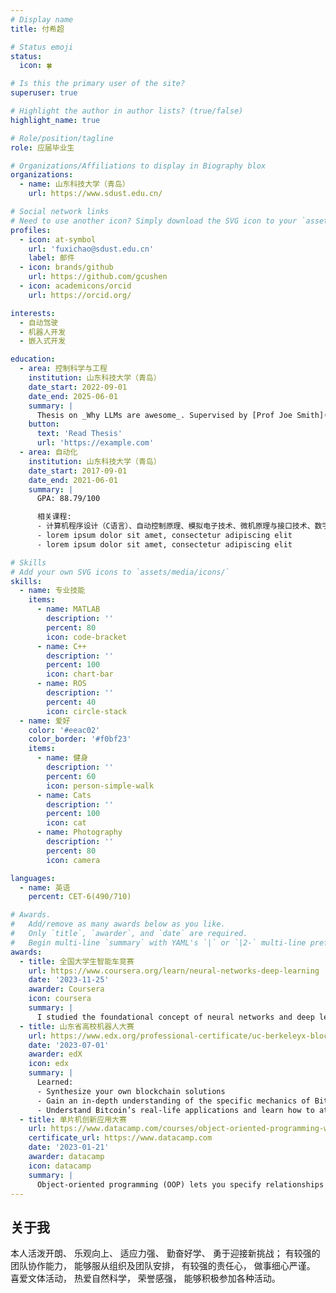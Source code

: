 ```yaml
---
# Display name
title: 付希超

# Status emoji
status:
  icon: 🍀

# Is this the primary user of the site?
superuser: true

# Highlight the author in author lists? (true/false)
highlight_name: true

# Role/position/tagline
role: 应届毕业生

# Organizations/Affiliations to display in Biography blox
organizations:
  - name: 山东科技大学（青岛）
    url: https://www.sdust.edu.cn/

# Social network links
# Need to use another icon? Simply download the SVG icon to your `assets/media/icons/` folder.
profiles:
  - icon: at-symbol
    url: 'fuxichao@sdust.edu.cn'
    label: 邮件
  - icon: brands/github
    url: https://github.com/gcushen
  - icon: academicons/orcid
    url: https://orcid.org/

interests:
  - 自动驾驶
  - 机器人开发
  - 嵌入式开发

education:
  - area: 控制科学与工程
    institution: 山东科技大学（青岛）
    date_start: 2022-09-01
    date_end: 2025-06-01
    summary: |
      Thesis on _Why LLMs are awesome_. Supervised by [Prof Joe Smith](https://example.com). Presented papers at 5 IEEE conferences with the contributions being published in 2 Springer journals.
    button:
      text: 'Read Thesis'
      url: 'https://example.com'
  - area: 自动化
    institution: 山东科技大学（青岛）
    date_start: 2017-09-01
    date_end: 2021-06-01
    summary: |
      GPA: 88.79/100

      相关课程:
      - 计算机程序设计（C语言）、自动控制原理、模拟电子技术、微机原理与接口技术、数字电子技术、单片机与嵌入式操作系统
      - lorem ipsum dolor sit amet, consectetur adipiscing elit
      - lorem ipsum dolor sit amet, consectetur adipiscing elit

# Skills
# Add your own SVG icons to `assets/media/icons/`
skills:
  - name: 专业技能
    items:
      - name: MATLAB
        description: ''
        percent: 80
        icon: code-bracket
      - name: C++
        description: ''
        percent: 100
        icon: chart-bar
      - name: ROS
        description: ''
        percent: 40
        icon: circle-stack
  - name: 爱好
    color: '#eeac02'
    color_border: '#f0bf23'
    items:
      - name: 健身
        description: ''
        percent: 60
        icon: person-simple-walk
      - name: Cats
        description: ''
        percent: 100
        icon: cat
      - name: Photography
        description: ''
        percent: 80
        icon: camera

languages:
  - name: 英语
    percent: CET-6(490/710)

# Awards.
#   Add/remove as many awards below as you like.
#   Only `title`, `awarder`, and `date` are required.
#   Begin multi-line `summary` with YAML's `|` or `|2-` multi-line prefix and indent 2 spaces below.
awards:
  - title: 全国大学生智能车竞赛
    url: https://www.coursera.org/learn/neural-networks-deep-learning
    date: '2023-11-25'
    awarder: Coursera
    icon: coursera
    summary: |
      I studied the foundational concept of neural networks and deep learning. By the end, I was familiar with the significant technological trends driving the rise of deep learning; build, train, and apply fully connected deep neural networks; implement efficient (vectorized) neural networks; identify key parameters in a neural network’s architecture; and apply deep learning to your own applications.
  - title: 山东省高校机器人大赛
    url: https://www.edx.org/professional-certificate/uc-berkeleyx-blockchain-fundamentals
    date: '2023-07-01'
    awarder: edX
    icon: edx
    summary: |
      Learned:
      - Synthesize your own blockchain solutions
      - Gain an in-depth understanding of the specific mechanics of Bitcoin
      - Understand Bitcoin’s real-life applications and learn how to attack and destroy Bitcoin, Ethereum, smart contracts and Dapps, and alternatives to Bitcoin’s Proof-of-Work consensus algorithm
  - title: 单片机创新应用大赛
    url: https://www.datacamp.com/courses/object-oriented-programming-with-s3-and-r6-in-r
    certificate_url: https://www.datacamp.com
    date: '2023-01-21'
    awarder: datacamp
    icon: datacamp
    summary: |
      Object-oriented programming (OOP) lets you specify relationships between functions and the objects that they can act on, helping you manage complexity in your code. This is an intermediate level course, providing an introduction to OOP, using the S3 and R6 systems. S3 is a great day-to-day R programming tool that simplifies some of the functions that you write. R6 is especially useful for industry-specific analyses, working with web APIs, and building GUIs.
---
```


## 关于我

本人活泼开朗、 乐观向上、 适应力强、 勤奋好学、 勇于迎接新挑战； 有较强的团队协作能力， 能够服从组织及团队安排， 有较强的责任心， 做事细心严谨。 喜爱文体活动， 热爱自然科学， 荣誉感强， 能够积极参加各种活动。
